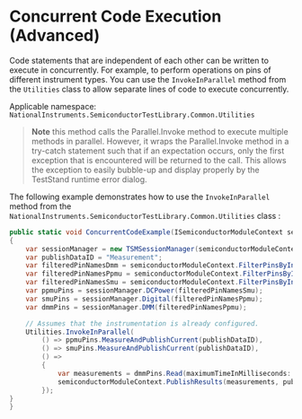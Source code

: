 # Concurrent Code Execution (Advanced)

Code statements that are independent of each other can be written to execute in concurrently. For example, to perform operations on pins of different instrument types. You can use the `InvokeInParallel` method from the `Utilities` class to allow separate lines of code to execute concurrently.

Applicable namespace: `NationalInstruments.SemiconductorTestLibrary.Common.Utilities`

  > **Note** this method calls the Parallel.Invoke method to execute multiple methods in parallel. However, it wraps the Parallel.Invoke method in a try-catch statement such that if an expectation occurs, only the first exception that is encountered will be returned to the call. This allows the exception to easily bubble-up and display properly by the TestStand runtime error dialog.

The following example demonstrates how to use the `InvokeInParallel` method from the `NationalInstruments.SemiconductorTestLibrary.Common.Utilities` class :

```C#
public static void ConcurrentCodeExample(ISemiconductorModuleContext semiconductorModuleContext, string pinNames)
{
    var sessionManager = new TSMSessionManager(semiconductorModuleContext);
    var publishDataID = "Measurement";
    var filteredPinNamesDmm = semiconductorModuleContext.FilterPinsByInstrumentType(pinNames, InstrumentTypeIdConstants.NIDmm);
    var filteredPinNamesPpmu = semiconductorModuleContext.FilterPinsByInstrumentType(pinNames, InstrumentTypeIdConstants.NIDigitalPattern);
    var filteredPinNamesSmu = semiconductorModuleContext.FilterPinsByInstrumentType(pinNames, InstrumentTypeIdConstants.NIDCPower);
    var ppmuPins = sessionManager.DCPower(filteredPinNamesSmu);
    var smuPins = sessionManager.Digital(filteredPinNamesPpmu);
    var dmmPins = sessionManager.DMM(filteredPinNamesPpmu);

    // Assumes that the instrumentation is already configured.
    Utilities.InvokeInParallel(
        () => ppmuPins.MeasureAndPublishCurrent(publishDataID),
        () => smuPins.MeasureAndPublishCurrent(publishDataID),
        () =>
        {
            var measurements = dmmPins.Read(maximumTimeInMilliseconds: 2000);
            semiconductorModuleContext.PublishResults(measurements, publishDataID);
        });
}
}
```
